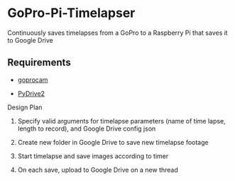 # GoPro-Pi-Timelapser
Continuously saves timelapses from a GoPro to a Raspberry Pi that saves it to Google Drive


## Requirements

* [goprocam](https://github.com/KonradIT/gopro-py-api) 

* [PyDrive2](https://github.com/iterative/PyDrive2)


Design Plan

1. Specify valid arguments for timelapse parameters (name of time lapse, length to record), and Google Drive config json

2. Create new folder in Google Drive to save new timelapse footage

3. Start timelapse and save images according to timer

4. On each save, upload to Google Drive on a new thread

